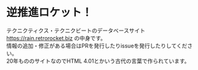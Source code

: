 # 逆推進ロケット！
テクニクティクス・テクニクビートのデータベースサイト https://rain.retrorocket.biz の中身です。  
情報の追加・修正がある場合はPRを発行したりissueを発行したりしてください。  
20年もののサイトなのでHTML 4.01とかいう古代の言葉で作られています。

